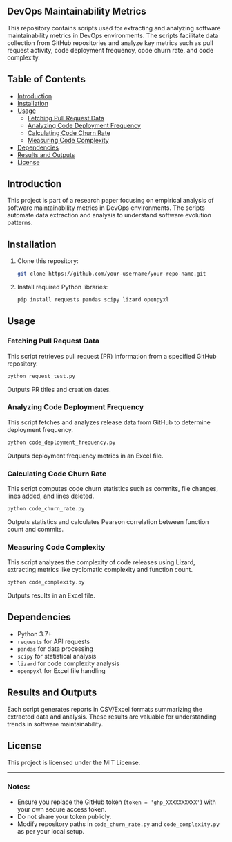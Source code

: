 ## DevOps Maintainability Metrics

This repository contains scripts used for extracting and analyzing software maintainability metrics in DevOps environments. The scripts facilitate data collection from GitHub repositories and analyze key metrics such as pull request activity, code deployment frequency, code churn rate, and code complexity.

## Table of Contents
- [Introduction](#introduction)
- [Installation](#installation)
- [Usage](#usage)
  - [Fetching Pull Request Data](#fetching-pull-request-data)
  - [Analyzing Code Deployment Frequency](#analyzing-code-deployment-frequency)
  - [Calculating Code Churn Rate](#calculating-code-churn-rate)
  - [Measuring Code Complexity](#measuring-code-complexity)
- [Dependencies](#dependencies)
- [Results and Outputs](#results-and-outputs)
- [License](#license)

## Introduction
This project is part of a research paper focusing on empirical analysis of software maintainability metrics in DevOps environments. The scripts automate data extraction and analysis to understand software evolution patterns.

## Installation
1. Clone this repository:
   ```sh
   git clone https://github.com/your-username/your-repo-name.git
   ```
2. Install required Python libraries:
   ```sh
   pip install requests pandas scipy lizard openpyxl
   ```

## Usage
### Fetching Pull Request Data
This script retrieves pull request (PR) information from a specified GitHub repository.
```sh
python request_test.py
```
Outputs PR titles and creation dates.

### Analyzing Code Deployment Frequency
This script fetches and analyzes release data from GitHub to determine deployment frequency.
```sh
python code_deployment_frequency.py
```
Outputs deployment frequency metrics in an Excel file.

### Calculating Code Churn Rate
This script computes code churn statistics such as commits, file changes, lines added, and lines deleted.
```sh
python code_churn_rate.py
```
Outputs statistics and calculates Pearson correlation between function count and commits.

### Measuring Code Complexity
This script analyzes the complexity of code releases using Lizard, extracting metrics like cyclomatic complexity and function count.
```sh
python code_complexity.py
```
Outputs results in an Excel file.

## Dependencies
- Python 3.7+
- `requests` for API requests
- `pandas` for data processing
- `scipy` for statistical analysis
- `lizard` for code complexity analysis
- `openpyxl` for Excel file handling

## Results and Outputs
Each script generates reports in CSV/Excel formats summarizing the extracted data and analysis. These results are valuable for understanding trends in software maintainability.

## License
This project is licensed under the MIT License.

---

### Notes:
- Ensure you replace the GitHub token (`token = 'ghp_XXXXXXXXXX'`) with your own secure access token.
- Do not share your token publicly.
- Modify repository paths in `code_churn_rate.py` and `code_complexity.py` as per your local setup.


